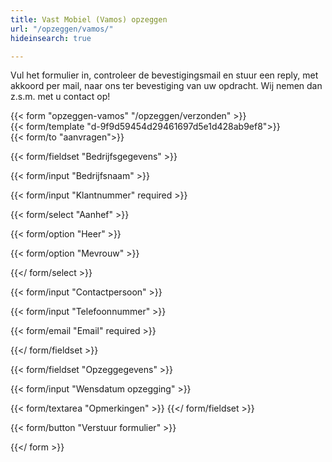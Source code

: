 ```yaml
---
title: Vast Mobiel (Vamos) opzeggen
url: "/opzeggen/vamos/"
hideinsearch: true

---
```

Vul het formulier in, controleer de bevestigingsmail en stuur een reply, met akkoord per mail, naar ons ter bevestiging van uw opdracht. Wij nemen dan z.s.m. met u contact op!

{{< form "opzeggen-vamos" "/opzeggen/verzonden" >}}  
{{< form/template "d-9f9d59454d29461697d5e1d428ab9ef8">}}  
{{< form/to "aanvragen">}}

{{< form/fieldset "Bedrijfsgegevens" >}}

{{< form/input "Bedrijfsnaam" >}}

{{< form/input "Klantnummer" required >}}

{{< form/select "Aanhef" >}}

{{< form/option "Heer" >}}

{{< form/option "Mevrouw" >}}

{{</ form/select >}}

{{< form/input "Contactpersoon" >}}

{{< form/input "Telefoonnummer" >}}

{{< form/email "Email" required >}}

{{</ form/fieldset >}}

{{< form/fieldset "Opzeggegevens" >}}

{{< form/input "Wensdatum opzegging" >}}

{{< form/textarea "Opmerkingen" >}}
{{</ form/fieldset >}}

{{< form/button "Verstuur formulier" >}}

{{</ form >}}